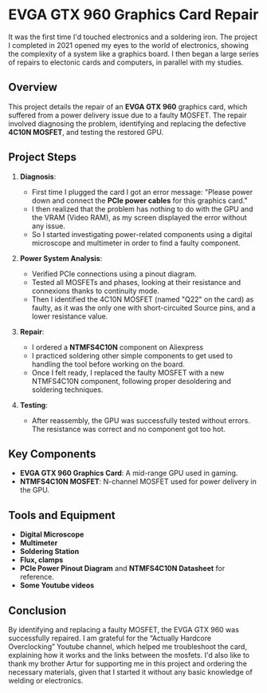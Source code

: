 
# EVGA GTX 960 Graphics Card Repair

It was the first time I'd touched electronics and a soldering iron. The project I completed in 2021 opened my eyes to the world of electronics, showing the complexity of a system like a graphics board. I then began a large series of repairs to electonic cards and computers, in parallel with my studies.


## Overview
This project details the repair of an **EVGA GTX 960** graphics card, which suffered from a power delivery issue due to a faulty MOSFET. The repair involved diagnosing the problem, identifying and replacing the defective **4C10N MOSFET**, and testing the restored GPU.

## Project Steps
1. **Diagnosis**:
   - First time I plugged the card I got an error message: "Please power down and connect the **PCIe power cables** for this graphics card."
   - I then realized that the problem has nothing to do with the GPU and the VRAM (Video RAM), as my screen displayed the error without any issue.
   - So I started investigating power-related components using a digital microscope and multimeter in order to find a faulty component.

2. **Power System Analysis**:
   - Verified PCIe connections using a pinout diagram.
   - Tested all MOSFETs and phases, looking at their resistance and connexions thanks to continuity mode.
   - Then I identified the 4C10N MOSFET (named "Q22" on the card) as faulty, as it was the only one with short-circuited Source pins, and a lower resistance value.

3. **Repair**:
   - I ordered a **NTMFS4C10N** component on Aliexpress 
   - I practiced soldering other simple components to get used to handling the tool before working on the board.
   - Once I felt ready, I replaced the faulty MOSFET with a new NTMFS4C10N component, following proper desoldering and soldering techniques.

4. **Testing**:
   - After reassembly, the GPU was successfully tested without errors. The resistance was correct and no component got too hot.

## Key Components
- **EVGA GTX 960 Graphics Card**: A mid-range GPU used in gaming.
- **NTMFS4C10N MOSFET**: N-channel MOSFET used for power delivery in the GPU.

## Tools and Equipment
- **Digital Microscope**
- **Multimeter**
- **Soldering Station**
- **Flux, clamps**
- **PCIe Power Pinout Diagram** and **NTMFS4C10N Datasheet** for reference.
- **Some Youtube videos**


## Conclusion
By identifying and replacing a faulty MOSFET, the EVGA GTX 960 was successfully repaired. 
I am grateful for the “Actually Hardcore Overclocking” Youtube channel, which helped me troubleshoot the card, explaining how it works and the links between the mosfets. I'd also like to thank my brother Artur for supporting me in this project and ordering the necessary materials, given that I started it without any basic knowledge of welding or electronics.

